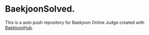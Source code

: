 # BaekjoonSolved.
This is a auto push repository for Baekjoon Online Judge created with [BaekjoonHub](https://github.com/BaekjoonHub/BaekjoonHub).
